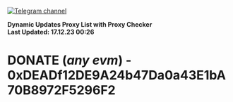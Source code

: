 [![Telegram channel](https://img.shields.io/endpoint?url=https://runkit.io/damiankrawczyk/telegram-badge/branches/master?url=https://t.me/n4z4v0d)](https://t.me/n4z4v0d) 

**Dynamic Updates Proxy List with Proxy Checker**  
**Last Updated: 17.12.23 00:26**

# DONATE (_any evm_) - 0xDEADf12DE9A24b47Da0a43E1bA70B8972F5296F2
